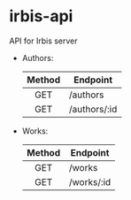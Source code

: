 # irbis-api
API for Irbis server

- Authors:

    | Method        | Endpoint          |
    |:-------------:| ----------------- |
    | GET           | /authors          |
    | GET           | /authors/:id      |

- Works:
  
    | Method        | Endpoint          |
    |:-------------:| ----------------- |
    | GET           | /works            |
    | GET           | /works/:id        |
